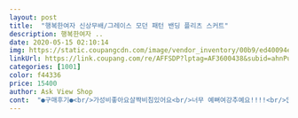 ```yaml
---
layout: post 
title:  "행복한여자 신상무배/그레이스 모던 패턴 밴딩 플리츠 스커트" 
description: 행복한여자 ..
date: 2020-05-15 02:10:14 
img: https://static.coupangcdn.com/image/vendor_inventory/00b9/ed40094ea9aeae7ff57300e274609e0de277de3f60d9366ff02b06e4aaa0.jpg 
linkUrl: https://link.coupang.com/re/AFFSDP?lptag=AF3600438&subid=ahnPublicAsk&pageKey=1466091613&itemId=2521319198&vendorItemId=70514185792&traceid=V0-113-daf0aff53eb2a44e 
categories: [1001] 
color: f44336 
price: 15400 
author: Ask View Shop 
cont:  "●구매후기●<br/>가성비좋아요살짝비침있어요<br/>너무 예뻐여강추예요!!!!<br/>많이못먹을듯ㅠㅠ<br/>옷코디하기는  좋은듯해요<br/>이뻐요<br/>정말 예쁘고 편하네요^^ 받아보고 기분 좋아요<br/>치마밑단색은 살짝 아이보리입니다<br/>허리는 딱맞아요<br/>흰색인줄알았는데 ㅠㅠ<br/>" 
---
```

